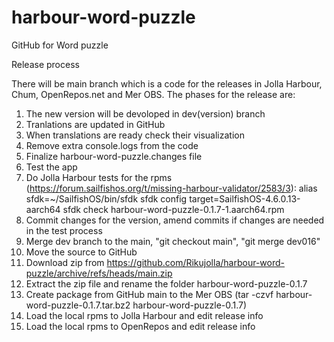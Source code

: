# harbour-word-puzzle
GitHub for Word puzzle

Release process

There will be main branch which is a code for the releases in Jolla Harbour, Chum, OpenRepos.net and Mer OBS. The phases for the release are:

1. The new version will be devoloped in dev(version) branch
2. Tranlations are updated in GitHub
3. When translations are ready check their visualization
4. Remove extra console.logs from the code
5. Finalize harbour-word-puzzle.changes file
6. Test the app
7. Do Jolla Harbour tests for the rpms (https://forum.sailfishos.org/t/missing-harbour-validator/2583/3):
    alias sfdk=~/SailfishOS/bin/sfdk
    sfdk config target=SailfishOS-4.6.0.13-aarch64
    sfdk check harbour-word-puzzle-0.1.7-1.aarch64.rpm
8. Commit changes for the version, amend commits if changes are needed in the test process
9. Merge dev branch to the main, "git checkout main", "git merge dev016"
10. Move the source to GitHub
11. Download zip from https://github.com/Rikujolla/harbour-word-puzzle/archive/refs/heads/main.zip
12. Extract the zip file and rename the folder harbour-word-puzzle-0.1.7
13. Create package from GitHub main to the Mer OBS (tar -czvf harbour-word-puzzle-0.1.7.tar.bz2 harbour-word-puzzle-0.1.7)
14. Load the local rpms to Jolla Harbour and edit release info
15. Load the local rpms to OpenRepos and edit release info

